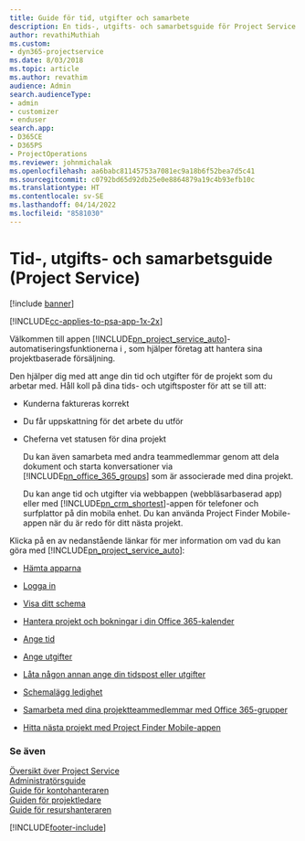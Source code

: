 ```yaml
---
title: Guide för tid, utgifter och samarbete
description: En tids-, utgifts- och samarbetsguide för Project Service
author: revathiMuthiah
ms.custom:
- dyn365-projectservice
ms.date: 8/03/2018
ms.topic: article
ms.author: revathim
audience: Admin
search.audienceType:
- admin
- customizer
- enduser
search.app:
- D365CE
- D365PS
- ProjectOperations
ms.reviewer: johnmichalak
ms.openlocfilehash: aa6babc81145753a7081ec9a18b6f52bea7d5c41
ms.sourcegitcommit: c0792bd65d92db25e0e8864879a19c4b93efb10c
ms.translationtype: HT
ms.contentlocale: sv-SE
ms.lasthandoff: 04/14/2022
ms.locfileid: "8581030"
---
```

# <a name="time-expense-and-collaboration-guide-project-service"></a>Tid-, utgifts- och samarbetsguide (Project Service)

[!include [banner](../includes/psa-now-project-operations.md)]

[!INCLUDE[cc-applies-to-psa-app-1x-2x](../includes/cc-applies-to-psa-app-1x-2x.md)]

Välkommen till appen [!INCLUDE[pn_project_service_auto](../includes/pn-project-service-auto.md)]-automatiseringsfunktionerna i , som hjälper företag att hantera sina projektbaserade försäljning. 
  
 Den hjälper dig med att ange din tid och utgifter för de projekt som du arbetar med. Håll koll på dina tids- och utgiftsposter för att se till att:  
  
- Kunderna faktureras korrekt  
  
- Du får uppskattning för det arbete du utför  
  
- Cheferna vet statusen för dina projekt  
  
  Du kan även samarbeta med andra teammedlemmar genom att dela dokument och starta konversationer via [!INCLUDE[pn_office_365_groups](../includes/pn-office-365-groups.md)] som är associerade med dina projekt.  
  
  Du kan ange tid och utgifter via webbappen (webbläsarbaserad app) eller med [!INCLUDE[pn_crm_shortest](../includes/pn-crm-shortest.md)]-appen för telefoner och surfplattor på din mobila enhet. Du kan använda Project Finder Mobile-appen när du är redo för ditt nästa projekt.  
  
Klicka på en av nedanstående länkar för mer information om vad du kan göra med [!INCLUDE[pn_project_service_auto](../includes/pn-project-service-auto.md)]:  
  
-   [Hämta apparna](../psa/get-apps.md)  
  
-   [Logga in](../psa/sign-in.md)  
  
-   [Visa ditt schema](../psa/view-schedule.md)  
  
-   [Hantera projekt och bokningar i din Office 365-kalender](../psa/manage-project-bookings-office-365-calendar.md)  
  
-   [Ange tid](../psa/enter-time.md)  
  
-   [Ange utgifter](../psa/enter-expenses.md)  
  
-   [Låta någon annan ange din tidspost eller utgifter](../psa/allow-someone-else-enter-time-entry-expense.md)  
  
-   [Schemalägg ledighet](../psa/schedule-time-off.md)  
  
-   [Samarbeta med dina projektteammedlemmar med Office 365-grupper](../psa/collaborate-project-team-members-office-365-groups.md)  
  
-   [Hitta nästa projekt med Project Finder Mobile-appen](../psa/find-next-project-finder-mobile-app.md)  
  
### <a name="see-also"></a>Se även  
 [Översikt över Project Service](../psa/overview.md)   
 [Administratörsguide](../psa/admin-guide.md)   
 [Guide för kontohanteraren](../psa/account-manager-guide.md)   
 [Guiden för projektledare](../psa/project-manager-guide.md)   
 [Guide för resurshanteraren](../psa/resource-manager-guide.md)   


[!INCLUDE[footer-include](../includes/footer-banner.md)]
